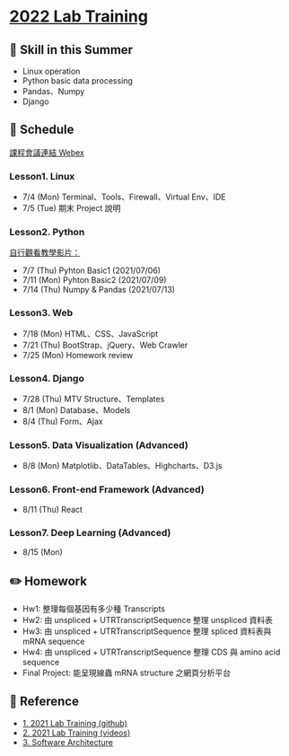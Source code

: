 # [2022 Lab Training](https://ryanccj.github.io/2022_Lab_Training)

## 🔖 Skill in this Summer

- Linux operation
- Python basic data processing
- Pandas、Numpy
- Django

## 📅 Schedule

[課程會議連結 Webex](https://nckucc.webex.com/join/z9802007)

### Lesson1. Linux
- 7/4 (Mon) Terminal、Tools、Firewall、Virtual Env、IDE
- 7/5 (Tue) 期末 Project 說明

### Lesson2. Python
[自行觀看教學影片：](https://drive.google.com/drive/folders/1kfnuFOqX9FIlL-0zkwwAL60jpEkEPSDD)<br>
- 7/7 (Thu) Pyhton Basic1 (2021/07/06)
- 7/11 (Mon) Pyhton Basic2 (2021/07/09)
- 7/14 (Thu) Numpy & Pandas (2021/07/13)

### Lesson3. Web
- 7/18 (Mon) HTML、CSS、JavaScript
- 7/21 (Thu) BootStrap、jQuery、Web Crawler
- 7/25 (Mon) Homework review

### Lesson4. Django
- 7/28 (Thu) MTV Structure、Templates
- 8/1 (Mon) Database、Models
- 8/4 (Thu) Form、Ajax
    
### Lesson5. Data Visualization (Advanced)
- 8/8 (Mon) Matplotlib、DataTables、Highcharts、D3.js

### Lesson6. Front-end Framework (Advanced)
- 8/11 (Thu) React

### Lesson7. Deep Learning (Advanced)
- 8/15 (Mon)

## ✏️ Homework
- Hw1: 整理每個基因有多少種 Transcripts
- Hw2: 由 unspliced + UTRTranscriptSequence 整理 unspliced 資料表
- Hw3: 由 unspliced + UTRTranscriptSequence 整理 spliced 資料表與 mRNA sequence
- Hw4: 由 unspliced + UTRTranscriptSequence 整理 CDS 與 amino acid sequence
- Final Project: 能呈現線蟲 mRNA structure 之網頁分析平台

## 📖 Reference
- [1. 2021 Lab Training (github)](https://github.com/ttyy66995/lab_traning)
- [2. 2021 Lab Training (videos)](https://drive.google.com/drive/folders/1kfnuFOqX9FIlL-0zkwwAL60jpEkEPSDD)
- [3. Software Architecture](https://www.freecodecamp.org/news/an-introduction-to-software-architecture-patterns)

